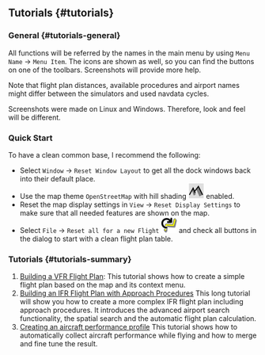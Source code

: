 ## Tutorials {#tutorials}

### General {#tutorials-general}

All functions will be referred by the names in the main menu by using `Menu Name` -> `Menu Item`. The icons are shown as well, so you can find the buttons on one of the toolbars. Screenshots will provide more help.

Note that flight plan distances, available procedures and airport names might differ between the simulators and used navdata cycles.

Screenshots were made on Linux and Windows. Therefore, look and feel will be different.

### Quick Start

To have a clean common base, I recommend the following:

* Select `Window` -> `Reset Window Layout` to get all the dock windows back into their default place.
* Use the map theme `OpenStreetMap` with hill shading ![Hill Shading](../images/icons/hillshading.png) enabled.
* Reset the map display settings in `View` -> `Reset Display Settings` to make sure that all needed features are shown on the map.
* Select `File` -> `Reset all for a new Flight` ![Reset all for a new Flight](../images/icons/reload.png "Reset all for a new Flight") and check all buttons in the dialog  to start with a clean flight plan table.

### Tutorials {#tutorials-summary}

1. [Building a VFR Flight Plan](TUTORIALVFR.md): This tutorial shows how to create a simple flight plan based on the map and its context menu.
2. [Building an IFR Flight Plan with Approach Procedures](TUTORIALIFR.md) This long tutorial will show you how to create a more complex IFR flight plan including approach procedures. It introduces the advanced airport search functionality, the spatial search and the automatic flight plan calculation.
3. [Creating an aircraft performance profile](TUTORIALPERF.md) This tutorial shows how to automatically collect aircraft performance while flying and how to merge and fine tune the result.

